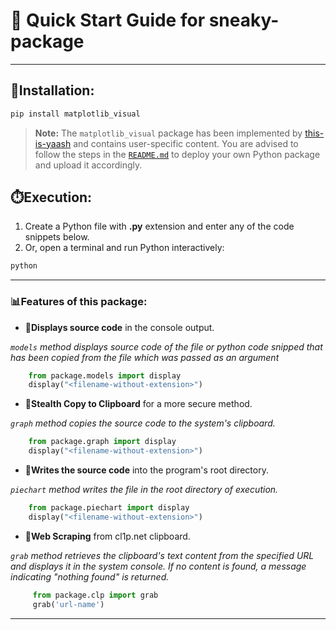 # 🚀 Quick Start Guide for sneaky-package
--- 


## **🔧Installation:**
```bash
pip install matplotlib_visual
```
> **Note:** The `matplotlib_visual` package has been implemented by [this-is-yaash](https://github.com/this-is-yaash) and contains user-specific content. You are advised to follow the steps in the [`README.md`](https://github.com/AmateursLeague/sneaky-package?tab=readme-ov-file#-how-to-contribute-to-this-project) to deploy your own Python package and upload it accordingly.

## **⏱️Execution:**
1. Create a Python file with **.py** extension and enter any of the code snippets below.
2. Or, open a terminal and run Python interactively:
```bash
python
```
---
### 📊Features of this package:
- **📍Displays source code** in the console output.

 *`models` method displays source code of the file or python code snipped that has been copied from the file which was passed as an argument*  
```python
    from package.models import display
    display("<filename-without-extension>")
```



- **📍Stealth Copy to Clipboard** for a more secure method.

 *`graph` method copies the source code to the system's clipboard.*  
```python
    from package.graph import display
    display("<filename-without-extension>")
```


- **📍Writes the source code** into the program's root directory.

 *`piechart` method writes the file in the root directory of execution.*  
```python
    from package.piechart import display
    display("<filename-without-extension>")
```


- **📍Web Scraping** from cl1p.net clipboard.

 *`grab` method retrieves the clipboard's text content from the specified URL and displays it in the system console. If no content is found, a message indicating "nothing found" is returned.*  
```  python
     from package.clp import grab
     grab('url-name')
```


---
